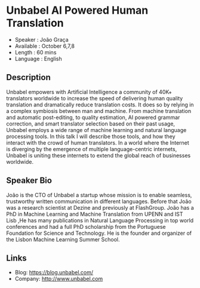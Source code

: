 Unbabel AI Powered Human Translation
========================

* Speaker   : João Graça
* Available : October 6,7,8
* Length    : 60 mins
* Language  : English

Description
-----------

Unbabel empowers with Artificial Intelligence a community of 40K+ translators worldwide to increase the speed of delivering human quality translation and dramatically reduce translation costs. It does so by relying in a complex symbiosis between man and machine. From machine translation and automatic post-editing, to quality estimation, AI powered grammar correction, and smart translator selection based on their past usage, Unbabel employs a wide range of machine learning and natural language processing tools. In this talk I will describe those tools, and how they interact with the crowd of human translators. In a world where the Internet is diverging by the emergence of multiple language-centric internets, Unbabel is uniting these internets to extend the global reach of businesses worldwide.


Speaker Bio
-----------

João is the CTO of Unbabel a startup whose mission is to enable seamless, trustworthy written communication in different languages. 
Before that João was a research scientist at Dezine and previously at FlashGroup. 
João has a PhD in Machine Learning and Machine Translation from UPENN and IST Lisb ,He has many publications in Natural Language Processing in top world conferences and had a full PhD scholarship from the Portuguese Foundation for Science and Technology.
He is the founder and organizer of the Lisbon Machine Learning Summer School. 



Links
-----

* Blog: https://blog.unbabel.com/
* Company: http://www.unbabel.com

